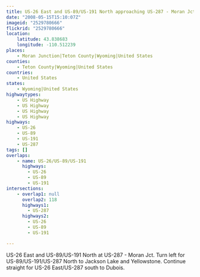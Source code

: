 ```yaml
---
title: US-26 East and US-89/US-191 North approaching US-287 - Moran Jct.
date: "2008-05-15T15:10:07Z"
imageid: "2529780666"
flickrid: "2529780666"
location:
    latitude: 43.838683
    longitude: -110.512239
places:
    - Moran Junction|Teton County|Wyoming|United States
counties:
    - Teton County|Wyoming|United States
countries:
    - United States
states:
    - Wyoming|United States
highwaytypes:
    - US Highway
    - US Highway
    - US Highway
    - US Highway
highways:
    - US-26
    - US-89
    - US-191
    - US-287
tags: []
overlaps:
    - name: US-26/US-89/US-191
      highways:
        - US-26
        - US-89
        - US-191
intersections:
    - overlap1: null
      overlap2: 118
      highways1:
        - US-287
      highways2:
        - US-26
        - US-89
        - US-191

---
```

US-26 East and US-89/US-191 North at US-287 - Moran Jct.  Turn left for US-89/US-191/US-287 North to Jackson Lake and Yellowstone.  Continue straight for US-26 East/US-287 south to Dubois.  